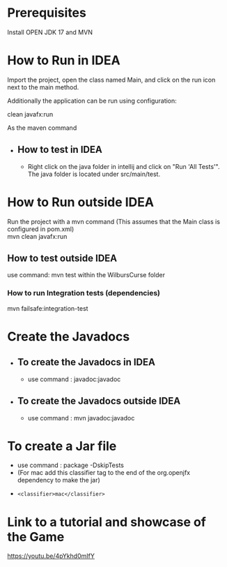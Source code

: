 # Prerequisites
Install OPEN JDK 17 and MVN

# How to Run in IDEA 
Import the project, open the class named Main, and click on the run icon next to the main method.

Additionally the application can be run using configuration: 

clean javafx:run

As the maven command

  * ## How to test in IDEA
    * Right click on the java folder in intellij and click on "Run 'All Tests'". The java folder is located under src/main/test.
# How to Run outside IDEA
Run the project with a mvn command (This assumes that the Main class is configured in pom.xml)  
mvn clean javafx:run

## How to test outside IDEA
use command: mvn test
within the WilbursCurse folder

### How to run Integration tests (dependencies)
mvn failsafe:integration-test

# Create the Javadocs

  * ## To create the Javadocs in IDEA
    * use command : javadoc:javadoc

  * ## To create the Javadocs outside IDEA
    * use command : mvn javadoc:javadoc

# To create a Jar file 
  * use command : package -DskipTests
  * (For mac add this classifier tag to the end of the org.openjfx dependency to make the jar)
  *     <classifier>mac</classifier>

# Link to a tutorial and showcase of the Game
https://youtu.be/4pYkhd0mIfY
